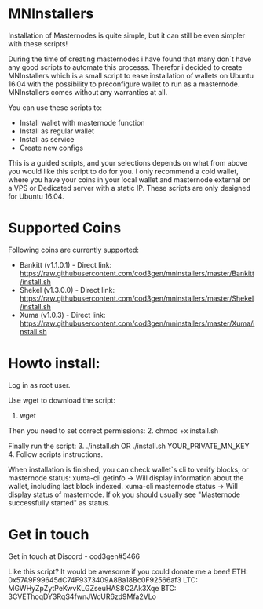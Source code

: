 # MNInstallers
Installation of Masternodes is quite simple, but it can still be even simpler with these scripts!

During the time of creating masternodes i have found that many don`t have any good scripts to automate this processs.
Therefor i decided to create MNInstallers which is a small script to ease installation of wallets on Ubuntu 16.04 with the possibility to preconfigure wallet to run as a masternode.
MNInstallers comes without any warranties at all.

You can use these scripts to:
- Install wallet with masternode function
- Install as regular wallet
- Install as service
- Create new configs

This is a guided scripts, and your selections depends on what from above you would like this script to do for you. I only recommend a cold wallet, where you have your coins in your local wallet and masternode external on a VPS or Dedicated server with a static IP.
These scripts are only designed for Ubuntu 16.04.

# Supported Coins
Following coins are currently supported:
- Bankitt (v1.1.0.1) - Direct link: https://raw.githubusercontent.com/cod3gen/mninstallers/master/Bankitt/install.sh
- Shekel (v1.3.0.0) - Direct link: https://raw.githubusercontent.com/cod3gen/mninstallers/master/Shekel/install.sh
- Xuma (v1.0.3) - Direct link: https://raw.githubusercontent.com/cod3gen/mninstallers/master/Xuma/install.sh

# Howto install:

Log in as root user.

Use wget to download the script:
1. wget <Direct Link>

Then you need to set correct permissions:
2. chmod +x install.sh

Finally run the script:
3. ./install.sh OR ./install.sh YOUR_PRIVATE_MN_KEY
4. Follow scripts instructions.

When installation is finished, you can check wallet`s cli to verify blocks, or masternode status:
xuma-cli getinfo -> Will display information about the wallet, including last block indexed.
xuma-cli masternode status -> Will display status of masternode. If ok you should usually see "Masternode successfully started" as status.

# Get in touch

Get in touch at Discord - cod3gen#5466

Like this script? It would be awesome if you could donate me a beer!
ETH: 0x57A9F99645dC74F9373409A8Ba18Bc0F92566af3
LTC: MGWHyZpZytPeKwvKLGZseuHAS8C2Ak3Xqe
BTC: 3CVEThoqDY3RqS4fwnJWcUR6zd9Mfa2VLo
